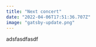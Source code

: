```yaml
---
title: "Next concert"
date: "2022-04-06T17:51:36.707Z"
image: "gatsby-update.png"
---
```

a﻿dsfasdfasdf